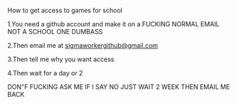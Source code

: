 How to get access to games for school 

1.You need a github account and make it on a FUCKING NORMAL EMAIL NOT A SCHOOL ONE DUMBASS 

2.Then email me at sigmaworkergithub@gmail.com

3.Then tell me why you want access

4.Then wait for a day or 2

DON"F FUCKING ASK ME IF I SAY NO JUST WAIT 2 WEEK THEN EMAIL ME BACK
